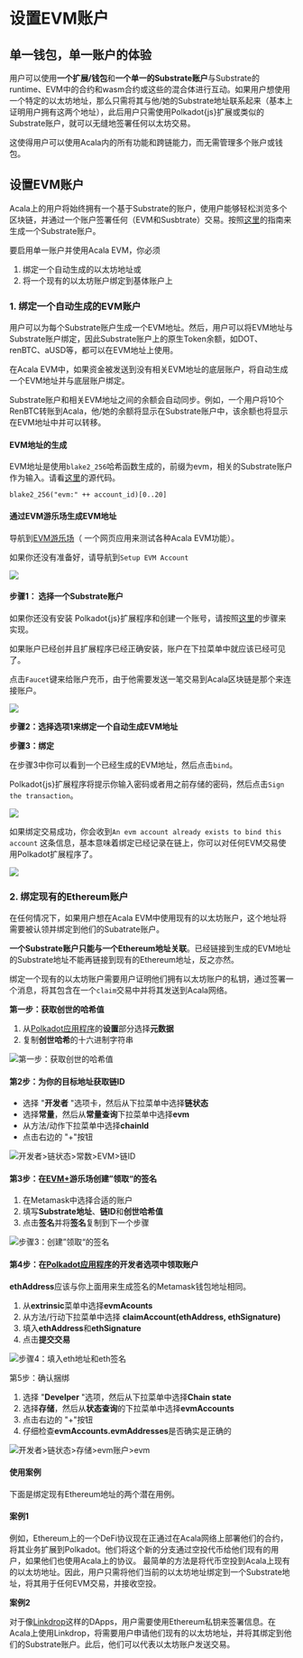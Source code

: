 # 设置EVM账户

## 单一钱包，单一账户的体验&#x20;

用户可以使用**一个扩展/钱包**和**一个单一的Substrate账户**与Substrate的runtime、EVM中的合约和wasm合约或这些的混合体进行互动。如果用户想使用一个特定的以太坊地址，那么只需将其与他/她的Substrate地址联系起来（基本上证明用户拥有这两个地址），此后用户只需使用Polkadot{js}扩展或类似的Substrate账户，就可以无缝地签署任何以太坊交易。&#x20;

这使得用户可以使用Acala内的所有功能和跨链能力，而无需管理多个账户或钱包。&#x20;

## 设置EVM账户&#x20;

Acala上的用户将始终拥有一个基于Substrate的账户，使用户能够轻松浏览多个区块链，并通过一个账户签署任何（EVM和Susbtrate）交易。按照[这里](https://wiki.polkadot.network/docs/learn-account-generation)的指南来生成一个Substrate账户。&#x20;

要启用单一账户并使用Acala EVM，你必须&#x20;

1. 绑定一个自动生成的以太坊地址或&#x20;
2. 将一个现有的以太坊账户绑定到基体账户上

### 1. 绑定一个自动生成的EVM账户&#x20;

用户可以为每个Substrate账户生成一个EVM地址。然后，用户可以将EVM地址与Substrate账户绑定，因此Substrate账户上的原生Token余额，如DOT、renBTC、aUSD等，都可以在EVM地址上使用。&#x20;

在Acala EVM中，如果资金被发送到没有相关EVM地址的底层账户，将自动生成一个EVM地址并与底层账户绑定。&#x20;

Substrate账户和相关EVM地址之间的余额会自动同步。例如，一个用户将10个RenBTC转账到Acala，他/她的余额将显示在Substrate账户中，该余额也将显示在EVM地址中并可以转移。&#x20;

#### EVM地址的生成&#x20;

EVM地址是使用`blake2_256`哈希函数生成的，前缀为evm，相关的Substrate账户作为输入。请看[这里](https://github.com/AcalaNetwork/Acala/blob/master/modules/evm-accounts/src/lib.rs#L185-L186)的源代码。&#x20;

```
blake2_256("evm:" ++ account_id)[0..20]
```

#### 通过EVM游乐场生成EVM地址

导航到[EVM游乐场](https://evm.acala.network/#/evmAccount)（ 一个网页应用来测试各种Acala EVM功能）。

如果你还没有准备好，请导航到`Setup EVM Account`

![](<../../../../.gitbook/assets/1 (69).png>)

#### 步骤1： 选择一个Substrate账户

如果你还没有安装 Polkadot{js}扩展程序和创建一个账号，请按照[这里](https://wiki.polkadot.network/docs/learn-account-generation)的步骤来实现。

如果账户已经创并且扩展程序已经正确安装，账户在下拉菜单中就应该已经可见了。

点击`Faucet`键来给账户充币，由于他需要发送一笔交易到Acala区块链是那个来连接账户。

![](<../../../../.gitbook/assets/1 (15).png>)

**步骤2：选择选项1来绑定一个自动生成EVM地址**

**步骤3：绑定**

在步骤3中你可以看到一个已经生成的EVM地址，然后点击`bind`。

Polkadot{js}扩展程序将提示你输入密码或者用之前存储的密码，然后点击`Sign the transaction`。

![](<../../../../.gitbook/assets/1 (39).png>)

如果绑定交易成功，你会收到`An evm account already exists to bind this account`  这条信息，基本意味着绑定已经记录在链上，你可以对任何EVM交易使用Polkadot扩展程序了。

![](<../../../../.gitbook/assets/1 (16).png>)

### 2. 绑定现有的Ethereum账户&#x20;

在任何情况下，如果用户想在Acala EVM中使用现有的以太坊账户，这个地址将需要被认领并绑定到他们的Subatrate账户。&#x20;

**一个Substrate账户只能与一个Ethereum地址关联**。已经链接到生成的EVM地址的Substrate地址不能再链接到现有的Ethereum地址，反之亦然。&#x20;

绑定一个现有的以太坊账户需要用户证明他们拥有以太坊账户的私钥，通过签署一个消息，将其包含在一个`claim`交易中并将其发送到Acala网络。&#x20;

**第一步：获取创世的哈希值**&#x20;

1. 从[Polkadot应用程序](https://polkadot.js.org/apps/?rpc=wss%3A%2F%2Fmandala-tc7-rpcnode.aca-dev.network%2Fws#/settings/metadata)的**设置**部分选择**元数据**
2. 复制**创世哈希**的十六进制字符串

![第一步：获取创世的哈希值](<../../../../.gitbook/assets/1 (38).png>)

#### 第2步：为你的目标地址获取链ID&#x20;

* 选择 "**开发者** "选项卡，然后从下拉菜单中选择**链状态**&#x20;
* 选择**常量**，然后从**常量查询**下拉菜单中选择**evm**&#x20;
* 从方法/动作下拉菜单中选择**chainId**&#x20;
* 点击右边的 "+"按钮

![开发者>链状态>常数>EVM>链ID](<../../../../.gitbook/assets/1 (79).png>)

#### 第3步：在[EVM+](https://evm.acala.network/#/Bind%20Account)游乐场创建”领取“的签名&#x20;

1. 在Metamask中选择合适的账户&#x20;
2. 填写**Substrate地址**、**链ID**和**创世哈希值**&#x20;
3. 点击**签名**并将**签名**复制到下一个步骤

![步骤3：创建”领取“的签名](<../../../../.gitbook/assets/1 (4).png>)

#### 第4步：在[Polkadot应用程序](https://polkadot.js.org/apps/?rpc=wss%3A%2F%2Fmandala-tc7-rpcnode.aca-dev.network%2Fws#/extrinsics)的开发者选项中领取账户

**ethAddress**应该与你上面用来生成签名的Metamask钱包地址相同。&#x20;

1. 从**extrinsic**菜单中选择**evmAcounts**&#x20;
2. 从方法/行动下拉菜单中选择 **claimAccount(ethAddress, ethSignature)**&#x20;
3. 填入**ethAddress**和**ethSignature**&#x20;
4. 点击**提交交易**

![步骤4：填入eth地址和eth签名](<../../../../.gitbook/assets/1 (7).png>)

第5步：确认捆绑&#x20;

1. 选择 "**Develper** "选项，然后从下拉菜单中选择**Chain state**&#x20;
2. 选择**存储**，然后从**状态查询**的下拉菜单中选择**evmAccounts**&#x20;
3. 点击右边的 "+"按钮&#x20;
4. 仔细检查**evmAccounts.evmAddresses**是否确实是正确的

![开发者>链状态>存储>evm账户>evm ](<../../../../.gitbook/assets/1 (76).png>)

#### 使用案例&#x20;

下面是绑定现有Ethereum地址的两个潜在用例。&#x20;

#### 案例1&#x20;

例如，Ethereum上的一个DeFi协议现在正通过在Acala网络上部署他们的合约，将其业务扩展到Polkadot。他们将这个新的分支通过空投代币给他们现有的用户，如果他们也使用Acala上的协议。 最简单的方法是将代币空投到Acala上现有的以太坊地址。因此，用户只需将他们当前的以太坊地址绑定到一个Substrate地址，将其用于任何EVM交易，并接收空投。&#x20;

**案例2**&#x20;

对于像[Linkdrop](https://linkdrop.io)这样的DApps，用户需要使用Ethereum私钥来签署信息。在Acala上使用Linkdrop，将需要用户申请他们现有的以太坊地址，并将其绑定到他们的Substrate账户。此后，他们可以代表以太坊账户发送交易。
